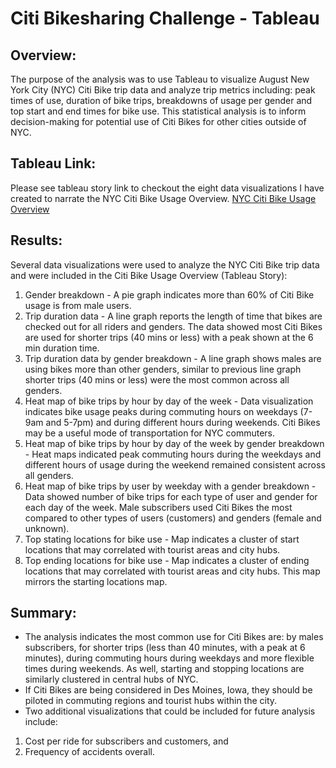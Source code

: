 # Citi Bikesharing Challenge - Tableau

## Overview:
The purpose of the analysis was to use Tableau to visualize August New York City (NYC) Citi Bike trip data and analyze trip metrics including: peak times of use, duration of bike trips, breakdowns of usage per gender and top start and end times for bike use. This statistical analysis is to inform decision-making for potential use of Citi Bikes for other cities outside of NYC.

## Tableau Link:
Please see tableau story link to checkout the eight data visualizations I have created to narrate the NYC Citi Bike Usage Overview.
[NYC Citi Bike Usage Overview](https://public.tableau.com/profile/aarani.sivasekaram#!/vizhome/CitiBikeChallenge_16174951124120/CitiBikeUsageOverview?publish=yes)

## Results:
Several data visualizations were used to analyze the NYC Citi Bike trip data and were included in the Citi Bike Usage Overview (Tableau Story):
1. Gender breakdown - A pie graph indicates more than 60% of Citi Bike usage is from male users.
2. Trip duration data - A line graph reports the length of time that bikes are checked out for all riders and genders. The data showed most Citi Bikes are used for shorter trips (40 mins or less) with a peak shown at the 6 min duration time. 
3. Trip duration data by gender breakdown - A line graph shows males are using bikes more than other genders, similar to previous line graph shorter trips (40 mins or less) were the most common across all genders. 
4. Heat map of bike trips by hour by day of the week - Data visualization indicates bike usage peaks during commuting hours on weekdays (7-9am and 5-7pm) and during different hours during weekends. Citi Bikes may be a useful mode of transportation for NYC commuters.
5. Heat map of bike trips by hour by day of the week by gender breakdown - Heat maps indicated peak commuting hours during the weekdays and different hours of usage during the weekend remained consistent across all genders. 
6. Heat map of bike trips by user by weekday with a gender breakdown - Data showed number of bike trips for each type of user and gender for each day of the week. Male subscribers used Citi Bikes the most compared to other types of users (customers) and genders (female and unknown). 
7. Top stating locations for bike use - Map indicates a cluster of start locations that may correlated with tourist areas and city hubs. 
8. Top ending locations for bike use - Map indicates a cluster of ending locations that may correlated with tourist areas and city hubs. This map mirrors the starting locations map. 

## Summary:
- The analysis indicates the most common use for Citi Bikes are: by males subscribers, for shorter trips (less than 40 minutes, with a peak at 6 minutes), during commuting hours during weekdays and more flexible times during weekends. As well, starting and stopping locations are similarly clustered in central hubs of NYC. 
- If Citi Bikes are being considered in Des Moines, Iowa, they should be piloted in commuting regions and tourist hubs within the city.
- Two additional visualizations that could be included for future analysis include: 
1. Cost per ride for subscribers and customers, and
2. Frequency of accidents overall.
